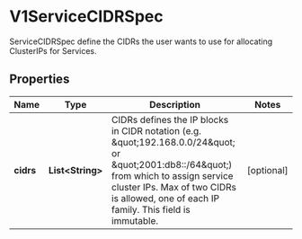

# V1ServiceCIDRSpec

ServiceCIDRSpec define the CIDRs the user wants to use for allocating ClusterIPs for Services.
## Properties

Name | Type | Description | Notes
------------ | ------------- | ------------- | -------------
**cidrs** | **List&lt;String&gt;** | CIDRs defines the IP blocks in CIDR notation (e.g. \&quot;192.168.0.0/24\&quot; or \&quot;2001:db8::/64\&quot;) from which to assign service cluster IPs. Max of two CIDRs is allowed, one of each IP family. This field is immutable. |  [optional]



